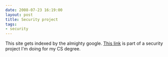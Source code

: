 ```yaml
---
date: 2008-07-23 16:19:00
layout: post
title: Security project
tags:
- security
---
```


This site gets indexed by the almighty google. [This
link](http://lebmtg.hyperphp.com) is part of a security project I'm doing for
my CS degree.
